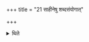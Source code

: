+++
title = "21 साहीनेषु शब्दसंयोगात्"

+++

<details><summary>थिते</summary>

21. That (Kāpeyi type of group of eleven animals is to be seized) in the Ahīna(sacrifices) because of the connection of the (specific) expression (viz. atirātracarama).  

[^1]: The Ahīna-sacrifices end with an Atirātra; see XXII. 14.1. 
</details>
